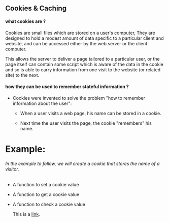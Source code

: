 ## Cookies & Caching

#### what cookies are ?
 Cookies are small files which are stored
 on a user's computer, They are designed to hold a modest amount of data specific to a particular client and website, and can be accessed either by the web server or the client computer.

 This allows the server to deliver a page tailored to a particular user, or the page itself can contain some script which is aware of the data in the cookie and so is able to carry information from one visit to the website (or related site) to the next.

#### how they can be used to remember stateful information ?

* Cookies were invented to solve the problem "how to remember information about the user":

  * When a user visits a web page, his name can be stored in a cookie.

  * Next time the user visits the page, the cookie "remembers" his name.

# Example:
###### In the example to follow, we will create a cookie that stores the name of a visitor.


* A function to set a cookie value
* A function to get a cookie value
* A function to check a cookie value

  This is a  [link](https://www.w3schools.com/js/js_cookies.asp). 
